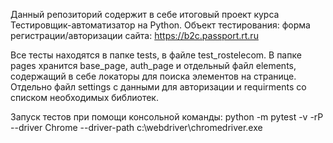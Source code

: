 Данный репозиторий содержит в себе итоговый проект курса Тестировщик-автоматизатор на Python.
Объект тестирования: форма регистрации/авторизации сайта: https://b2c.passport.rt.ru

Все тесты находятся в папке tests, в файле test_rostelecom.
В папке pages хранится base_page, auth_page и отдельный файл elements,
содержащий в себе локаторы для поиска элементов на странице.
Отдельно файл settings с данными для авторизации и requirments со списком необходимых библиотек.

Запуск тестов при помощи консольной команды:
python -m pytest -v -rP --driver Chrome --driver-path c:\webdriver\chromedriver.exe

